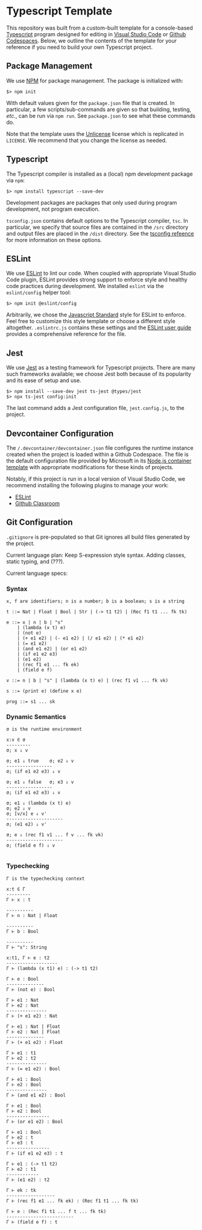 # Typescript Template

This repository was built from a custom-built template for a console-based [Typescript](https://www.typescriptlang.org) program designed for editing in [Visual Studio Code](https://code.visualstudio.com) or [Github Codespaces](https://github.com/features/codespaces).
Below, we outline the contents of the template for your reference if you need to build your own Typescript project.

## Package Management

We use [NPM](https://npmjs.com) for package management.
The package is initialized with:

~~~console
$> npm init
~~~

With default values given for the `package.json` file that is created.
In particular, a few scripts/sub-commands are given so that building, testing, _etc._, can be run via `npm run`.
See `package.json` to see what these commands do.

Note that the template uses the [Unlicense](https://unlicense.org) license which is replicated in `LICENSE`.
We recommend that you change the license as needed.

## Typescript

The Typescript compiler is installed as a (local) npm development package via `npm`:

~~~console
$> npm install typescript --save-dev
~~~

Development packages are packages that only used during program development, not program execution.

`tsconfig.json` contains default options to the Typescript compiler, `tsc`.
In particular, we specify that source files are contained in the `/src` directory and output files are placed in the `/dist` directory.
See the [tsconfig refeence](https://www.typescriptlang.org/tsconfig) for more information on these options.

## ESLint

We use [ESLint](https://eslint.org) to lint our code.
When coupled with appropriate Visual Studio Code plugin, ESLint provides strong support to enforce style and healthy code practices during development.
We installed `eslint` via the `eslint/config` helper tool:

~~~console
$> npm init @eslint/config
~~~

Arbitrarily, we chose the [Javascript Standard](https://standardjs.com) style for ESLint to enforce.
Feel free to customize this style template or choose a different style altogether.
`.eslintrc.js` contains these settings and the [ESLint user guide](https://eslint.org/docs/latest/use/configure/) provides a comprehensive reference for the file.

## Jest

We use [Jest](https://jestjs.io) as a testing framework for Typescript projects.
There are many such frameworks available; we choose Jest both because of its popularity and its ease of setup and use.

~~~console
$> npm install --save-dev jest ts-jest @types/jest
$> npx ts-jest config:init
~~~

The last command adds a Jest configuration file, `jest.config.js`, to the project.

## Devcontainer Configuration

The `/.devcontainer/devcontainer.json` file configures the runtime instance created when the project is loaded within a Github Codespace.
The file is the default configuration file provided by Microsoft in its [Node.js container template](https://github.com/microsoft/vscode-remote-try-node) with appropriate modifications for these kinds of projects.

Notably, if this project is run in a local version of Visual Studio Code, we recommend installing the following plugins to manage your work:

+   [ESLint](https://marketplace.visualstudio.com/items?itemName=dbaeumer.vscode-eslint)
+   [Github Classroom](https://marketplace.visualstudio.com/items?itemName=GitHub.classroom)

## Git Configuration

`.gitignore` is pre-populated so that Git ignores all build files generated by the project.

Current language plan: Keep S-expression style syntax. Adding classes, static typing, and (???).

Current language specs:

### Syntax

```
x, f are identifiers; n is a number; b is a boolean; s is a string

t ::= Nat | Float | Bool | Str | (-> t1 t2) | (Rec f1 t1 ... fk tk)

e ::= x | n | b | "s"
    | (lambda (x t) e)
    | (not e)
    | (+ e1 e2) | (- e1 e2) | (/ e1 e2) | (* e1 e2)
    | (= e1 e2)
    | (and e1 e2) | (or e1 e2)
    | (if e1 e2 e3)
    | (e1 e2)
    | (rec f1 e1 ... fk ek)
    | (field e f)

v ::= n | b | "s" | (lambda (x t) e) | (rec f1 v1 ... fk vk)

s ::= (print e) (define x e)

prog ::= s1 ... sk
```

### Dynamic Semantics

```
σ is the runtime environment

x:v ∈ σ
---------
σ; x ⇓ v

σ; e1 ⇓ true    σ; e2 ⇓ v
-----------------
σ; (if e1 e2 e3) ⇓ v

σ; e1 ⇓ false   σ; e3 ⇓ v
-----------------
σ; (if e1 e2 e3) ⇓ v

σ; e1 ⇓ (lambda (x t) e)
σ; e2 ⇓ v
σ; [v/x] e ⇓ v'
---------------------
σ; (e1 e2) ⇓ v'

σ; e ⇓ (rec f1 v1 ... f v ... fk vk)
---------------------
σ; (field e f) ⇓ v


```

### Typechecking

```
Γ is the typechecking context

x:t ∈ Γ
---------
Γ ⊢ x : t

----------
Γ ⊢ n : Nat | Float

----------
Γ ⊢ b : Bool

----------
Γ ⊢ "s": String

x:t1, Γ ⊢ e : t2
-------------------
Γ ⊢ (lambda (x t1) e) : (-> t1 t2)

Γ ⊢ e : Bool
--------------
Γ ⊢ (not e) : Bool

Γ ⊢ e1 : Nat
Γ ⊢ e2 : Nat
---------------
Γ ⊢ (+ e1 e2) : Nat

Γ ⊢ e1 : Nat | Float
Γ ⊢ e2 : Nat | Float
--------------
Γ ⊢ (+ e1 e2) : Float

Γ ⊢ e1 : t1
Γ ⊢ e2 : t2
---------------
Γ ⊢ (= e1 e2) : Bool

Γ ⊢ e1 : Bool
Γ ⊢ e2 : Bool
---------------
Γ ⊢ (and e1 e2) : Bool

Γ ⊢ e1 : Bool
Γ ⊢ e2 : Bool
----------------
Γ ⊢ (or e1 e2) : Bool

Γ ⊢ e1 : Bool
Γ ⊢ e2 : t
Γ ⊢ e3 : t
----------------
Γ ⊢ (if e1 e2 e3) : t

Γ ⊢ e1 : (-> t1 t2)
Γ ⊢ e2 : t1
------------
Γ ⊢ (e1 e2) : t2

Γ ⊢ ek : tk
------------------
Γ ⊢ (rec f1 e1 ... fk ek) : (Rec f1 t1 ... fk tk)

Γ ⊢ e : (Rec f1 t1 ... f t ... fk tk)
-------------------------
Γ ⊢ (field e f) : t

```